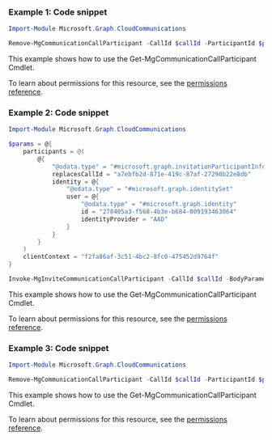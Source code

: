 ### Example 1: Code snippet

```powershellImport-Module Microsoft.Graph.CloudCommunications

Remove-MgCommunicationCallParticipant -CallId $callId -ParticipantId $participantId
```
This example shows how to use the Get-MgCommunicationCallParticipant Cmdlet.
To learn about permissions for this resource, see the [permissions reference](/graph/permissions-reference).

### Example 2: Code snippet

```powershellImport-Module Microsoft.Graph.CloudCommunications

$params = @{
	participants = @(
		@{
			"@odata.type" = "#microsoft.graph.invitationParticipantInfo"
			replacesCallId = "a7ebfb2d-871e-419c-87af-27290b22e8db"
			identity = @{
				"@odata.type" = "#microsoft.graph.identitySet"
				user = @{
					"@odata.type" = "#microsoft.graph.identity"
					id = "278405a3-f568-4b3e-b684-009193463064"
					identityProvider = "AAD"
				}
			}
		}
	)
	clientContext = "f2fa86af-3c51-4bc2-8fc0-475452d9764f"
}

Invoke-MgInviteCommunicationCallParticipant -CallId $callId -BodyParameter $params
```
This example shows how to use the Get-MgCommunicationCallParticipant Cmdlet.
To learn about permissions for this resource, see the [permissions reference](/graph/permissions-reference).

### Example 3: Code snippet

```powershellImport-Module Microsoft.Graph.CloudCommunications

Remove-MgCommunicationCallParticipant -CallId $callId -ParticipantId $participantId
```
This example shows how to use the Get-MgCommunicationCallParticipant Cmdlet.
To learn about permissions for this resource, see the [permissions reference](/graph/permissions-reference).

